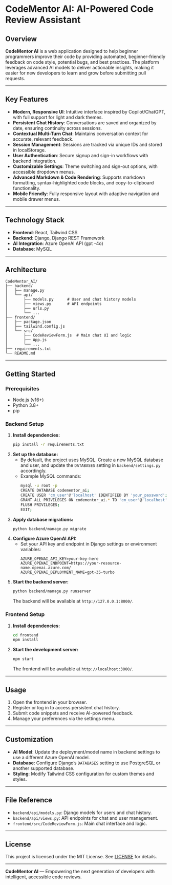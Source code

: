 # CodeMentor AI: AI-Powered Code Review Assistant

## Overview

**CodeMentor AI** is a web application designed to help beginner programmers improve their code by providing automated, beginner-friendly feedback on code style, potential bugs, and best practices. The platform leverages advanced AI models to deliver actionable insights, making it easier for new developers to learn and grow before submitting pull requests.

---

## Key Features

- **Modern, Responsive UI**: Intuitive interface inspired by Copilot/ChatGPT, with full support for light and dark themes.
- **Persistent Chat History**: Conversations are saved and organized by date, ensuring continuity across sessions.
- **Contextual Multi-Turn Chat**: Maintains conversation context for accurate, relevant feedback.
- **Session Management**: Sessions are tracked via unique IDs and stored in localStorage.
- **User Authentication**: Secure signup and sign-in workflows with backend integration.
- **Customizable Settings**: Theme switching and sign-out options, with accessible dropdown menus.
- **Advanced Markdown & Code Rendering**: Supports markdown formatting, syntax-highlighted code blocks, and copy-to-clipboard functionality.
- **Mobile Friendly**: Fully responsive layout with adaptive navigation and mobile drawer menus.

---

## Technology Stack

- **Frontend**: React, Tailwind CSS
- **Backend**: Django, Django REST Framework
- **AI Integration**: Azure OpenAI API (gpt -4o)
- **Database**: MySQL

---

## Architecture

```
CodeMentor_AI/
├── backend/
│   ├── manage.py
│   └── api/
│       ├── models.py      # User and chat history models
│       ├── views.py       # API endpoints
│       ├── urls.py
│       └── ...
├── frontend/
│   ├── package.json
│   ├── tailwind.config.js
│   └── src/
│       ├── CodeReviewForm.js  # Main chat UI and logic
│       ├── App.js
│       └── ...
├── requirements.txt
└── README.md
```

---

## Getting Started

### Prerequisites

- Node.js (v16+)
- Python 3.8+
- pip

### Backend Setup

1. **Install dependencies:**
    ```sh
    pip install -r requirements.txt
    ```
2. **Set up the database:**
    - By default, the project uses MySQL. Create a new MySQL database and user, and update the `DATABASES` setting in `backend/settings.py` accordingly.
    - Example MySQL commands:
      ```sh
      mysql -u root -p
      CREATE DATABASE codementor_ai;
      CREATE USER 'cm_user'@'localhost' IDENTIFIED BY 'your_password';
      GRANT ALL PRIVILEGES ON codementor_ai.* TO 'cm_user'@'localhost';
      FLUSH PRIVILEGES;
      EXIT;
      ```
3. **Apply database migrations:**
    ```sh
    python backend/manage.py migrate
    ```
4. **Configure Azure OpenAI API:**
    - Set your API key and endpoint in Django settings or environment variables:
      ```env
      AZURE_OPENAI_API_KEY=your-key-here
      AZURE_OPENAI_ENDPOINT=https://your-resource-name.openai.azure.com/
      AZURE_OPENAI_DEPLOYMENT_NAME=gpt-35-turbo
      ```
4. **Start the backend server:**
    ```sh
    python backend/manage.py runserver
    ```
    The backend will be available at `http://127.0.0.1:8000/`.

### Frontend Setup

1. **Install dependencies:**
    ```sh
    cd frontend
    npm install
    ```
2. **Start the development server:**
    ```sh
    npm start
    ```
    The frontend will be available at `http://localhost:3000/`.

---

## Usage

1. Open the frontend in your browser.
2. Register or log in to access persistent chat history.
3. Submit code snippets and receive AI-powered feedback.
4. Manage your preferences via the settings menu.

---

## Customization

- **AI Model**: Update the deployment/model name in backend settings to use a different Azure OpenAI model.
- **Database**: Configure Django’s `DATABASES` setting to use PostgreSQL or another supported database.
- **Styling**: Modify Tailwind CSS configuration for custom themes and styles.

---

## File Reference

- `backend/api/models.py`: Django models for users and chat history.
- `backend/api/views.py`: API endpoints for chat and user management.
- `frontend/src/CodeReviewForm.js`: Main chat interface and logic.

---

## License

This project is licensed under the MIT License. See [LICENSE](LICENSE) for details.

---

**CodeMentor AI** — Empowering the next generation of developers with intelligent, accessible code reviews.

